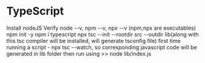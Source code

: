 # TypeScript

Install nodeJS
Verify node --v, npm --v, npx --v (npm,npx are executables)
npm init -y
npm i typescript
npx tsc --init --rootdir src --outdir lib(along with this tsc compiler will be installed, will generate tsconfig file)
first time running a script - npx tsc --watch, so corresponding javascript code will be generated in lib folder
then run using >> node lib/index.js

